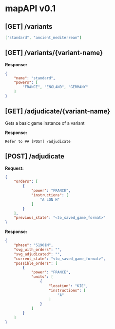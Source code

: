 # mapAPI v0.1

## [GET] /variants

```json
["standard", "ancient_mediterrean"]
```


## [GET] /variants/{variant-name}

**Response:** 
```json
{
    "name": "standard",
    "powers": [
        "FRANCE", "ENGLAND", "GERMANY"
    ] 
}

```

## [GET] /adjudicate/{variant-name}

Gets a basic game instance of a variant

**Response:**

```
Refer to ## [POST] /adjudicate
```

## [POST] /adjudicate

**Request:** 

```json
{
    "orders": [
        {
            "power": "FRANCE",
            "instructions": [
                "A LON H"
            ]
        }
    ],
    "previous_state": "<to_saved_game_format>"
}
```

**Response:** 

```json
{
    "phase": "S1901M",
    "svg_with_orders": "",
    "svg_adjudicated": "",
    "current_state": "<to_saved_game_format>",
    "possible_orders": [
        {
            "power": "FRANCE",
            "units": [
                {
                    "location": "KIE",
                    "instructions": [
                        "A"
                    ]
                }
            ]
        }
    ]
}
```
